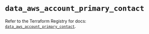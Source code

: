 # `data_aws_account_primary_contact`

Refer to the Terraform Registry for docs: [`data_aws_account_primary_contact`](https://registry.terraform.io/providers/hashicorp/aws/6.13.0/docs/data-sources/account_primary_contact).
